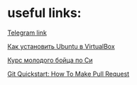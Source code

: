 # useful links:

[Telegram link](https://t.me/+VUzeyEir1SlmNDgy)

[Как установить Ubuntu в VirtualBox](https://ru.wikihow.com/установить-Ubuntu-в-VirtualBox)

[Курс молодого бойца по Си](https://cs.mipt.ru/c_intro)

[Git Quickstart: How To Make Pull Request](https://youtu.be/ZklXwGpFaTA?si=OvOMcBUcyDf5zaRd)
